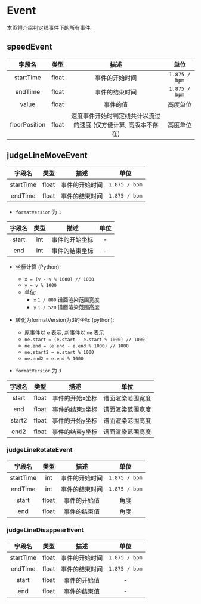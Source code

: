 # Event

本页将介绍判定线事件下的所有事件。

## speedEvent

|      字段名      |  类型   |                 描述                  |      单位       |
|:-------------:|:-----:|:-----------------------------------:|:-------------:|
|   startTime   | float |               事件的开始时间               | `1.875 / bpm` |
|    endTime    | float |               事件的结束时间               | `1.875 / bpm` |
|     value     | float |                事件的值                 |     高度单位      |
| floorPosition | float | 速度事件开始时判定线共计以流过的速度  (仅方便计算, 高版本不存在) |     高度单位      |

## judgeLineMoveEvent

|    字段名    |  类型   |   描述    |      单位       |
|:---------:|:-----:|:-------:|:-------------:|
| startTime | float | 事件的开始时间 | `1.875 / bpm` |
|  endTime  | float | 事件的结束时间 | `1.875 / bpm` |

- `formatVersion` 为 `1`

|  字段名  | 类型  |   描述    | 单位 |
|:-----:|:---:|:-------:|:--:|
| start | int | 事件的开始坐标 | -  |
|  end  | int | 事件的结束坐标 | -  |

- 坐标计算 (Python):
  - `x = (v - v % 1000) // 1000`
  - `y = v % 1000`
  - 单位:
    - `x` `1 / 880` 谱面渲染范围宽度
    - `y` `1 / 520` 谱面渲染范围高度
- 转化为formatVersion为3的坐标 (python):
  - 原事件以 `e` 表示, 新事件以 `ne` 表示
  - `ne.start = (e.start - e.start % 1000) // 1000`
  - `ne.end = (e.end - e.end % 1000) // 1000`
  - `ne.start2 = e.start % 1000`
  - `ne.end2 = e.end % 1000`

- `formatVersion` 为 `3`

|  字段名   |  类型   |   描述    |    单位    |
|:------:|:-----:|:-------:|:--------:|
| start  | float | 事件的开始x坐标 | 谱面渲染范围宽度 |
|  end   | float | 事件的结束x坐标 | 谱面渲染范围宽度 |
| start2 | float | 事件的开始y坐标 | 谱面渲染范围高度 |
|  end2  | float | 事件的结束y坐标 | 谱面渲染范围高度 |

### judgeLineRotateEvent

|    字段名    |  类型   |   描述    |      单位       |
|:---------:|:-----:|:-------:|:-------------:|
| startTime | int | 事件的开始时间 | `1.875 / bpm` |
|  endTime  | int | 事件的结束时间 | `1.875 / bpm` |
|   start   | float | 事件的开始值  |      角度       |
|    end    | float | 事件的结束值  |      角度       |

### judgeLineDisappearEvent

|    字段名    |  类型   |   描述    |      单位       |
|:---------:|:-----:|:-------:|:-------------:|
| startTime | float | 事件的开始时间 | `1.875 / bpm` |
|  endTime  | float | 事件的结束时间 | `1.875 / bpm` |
|   start   | float | 事件的开始值  |       -       |
|    end    | float | 事件的结束值  |       -       |
